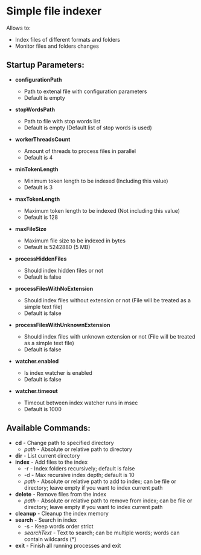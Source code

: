 # Simple file indexer
Allows to:
- Index files of different formats and folders
- Monitor files and folders changes 

## Startup Parameters:
- **configurationPath**
  - Path to extenal file with configuration parameters
  - Default is empty 


- **stopWordsPath**
  - Path to file with stop words list 
  - Default is empty (Default list of stop words is used)

    
- **workerThreadsCount**
  - Amount of threads to process files in parallel
  - Default is 4


- **minTokenLength**
  - Minimum token length to be indexed (Including this value)
  - Default is 3


- **maxTokenLength**
  - Maximum token length to be indexed (Not including this value)
  - Default is 128


- **maxFileSize**
  - Maximum file size to be indexed in bytes
  - Default is 5242880 (5 MB)


- **processHiddenFiles**
  - Should index hidden files or not
  - Default is false


- **processFilesWithNoExtension**
  - Should index files without extension or not (File will be treated as a simple text file)
  - Default is false


- **processFilesWithUnknownExtension**
    - Should index files with unknown extension or not (File will be treated as a simple text file)
    - Default is false


- **watcher.enabled**
    - Is index watcher is enabled
    - Default is false
    

- **watcher.timeout**
    - Timeout between index watcher runs in msec
    - Default is 1000

## Available Commands:

- **cd** - Change path to specified directory
    - _path_ - Absolute or relative path to directory
- **dir** - List current directory
- **index** - Add files to the index 
  - -r - Index folders recursively; default is false
  - -d - Max recursive index depth; default is 10
  - _path_ - Absolute or relative path to add to index; can be file or directory; leave empty if you want to index current path
- **delete** - Remove files from the index
  - _path_ - Absolute or relative path to remove from index; can be file or directory; leave empty if you want to index current path
- **cleanup** - Cleanup the index memory
- **search** - Search in index
  - -s - Keep words order strict
  - _searchText_ - Text to search; can be multiple words; words can contain wildcards (*)
- **exit** - Finish all running processes and exit